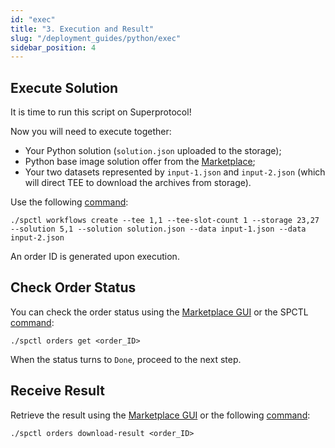 ```yaml
---
id: "exec"
title: "3. Execution and Result"
slug: "/deployment_guides/python/exec"
sidebar_position: 4
---
```


## Execute Solution

It is time to run this script on Superprotocol!

Now you will need to execute together:

* Your Python solution (`solution.json` uploaded to the storage);
* Python base image solution offer from the [Marketplace](https://marketplace.superprotocol.com/solutions?offerId=5&offer=offerId%3D5);
* Your two datasets represented by `input-1.json` and `input-2.json` (which will direct TEE to download the archives from storage).

Use the following [command](/developers/cli_commands/workflows/create):

```
./spctl workflows create --tee 1,1 --tee-slot-count 1 --storage 23,27 --solution 5,1 --solution solution.json --data input-1.json --data input-2.json
```

An order ID is generated upon execution.

## Check Order Status

You can check the order status using the [Marketplace GUI](/developers/marketplace) or the SPCTL [command](/developers/cli_commands/orders/get):

```
./spctl orders get <order_ID>
```

When the status turns to `Done`, proceed to the next step.

## Receive Result

Retrieve the result using the [Marketplace GUI](/developers/marketplace) or the following [command](/developers/cli_commands/orders/download-result):

```
./spctl orders download-result <order_ID>
```

